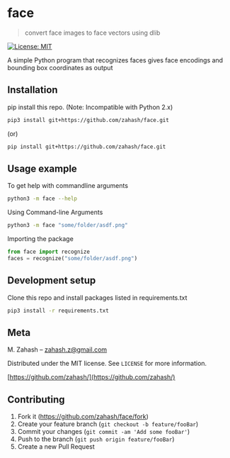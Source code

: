 # face

> convert face images to face vectors using dlib

[![License: MIT](https://img.shields.io/badge/License-MIT-yellow.svg)](https://opensource.org/licenses/MIT)

A simple Python program that recognizes faces gives face encodings and bounding box coordinates as output

## Installation

pip install this repo.
(Note: Incompatible with Python 2.x)

```sh
pip3 install git+https://github.com/zahash/face.git
```

(or)

```sh
pip install git+https://github.com/zahash/face.git
```

## Usage example

To get help with commandline arguments

```sh
python3 -m face --help
```

Using Command-line Arguments

```sh
python3 -m face "some/folder/asdf.png"
```

Importing the package

```Python
from face import recognize
faces = recognize("some/folder/asdf.png")
```

## Development setup

Clone this repo and install packages listed in requirements.txt

```sh
pip3 install -r requirements.txt
```

## Meta

M. Zahash – zahash.z@gmail.com

Distributed under the MIT license. See `LICENSE` for more information.

[https://github.com/zahash/](https://github.com/zahash/)

## Contributing

1. Fork it (<https://github.com/zahash/face/fork>)
2. Create your feature branch (`git checkout -b feature/fooBar`)
3. Commit your changes (`git commit -am 'Add some fooBar'`)
4. Push to the branch (`git push origin feature/fooBar`)
5. Create a new Pull Request
